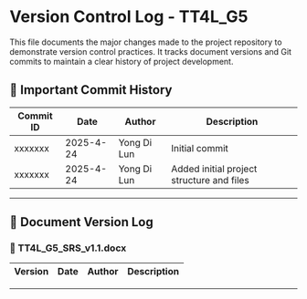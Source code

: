 # Version Control Log - TT4L_G5

This file documents the major changes made to the project repository to demonstrate version control practices. It tracks document versions and Git commits to maintain a clear history of project development.

## 📜 Important Commit History

| Commit ID | Date       | Author       | Description |
|-----------|------------|--------------|-------------|
| xxxxxxx    | 2025-4-24 | Yong Di Lun     | Initial commit |
| xxxxxxx   | 2025-4-24 | Yong Di Lun      | Added initial project structure and files |



---

## 📂 Document Version Log



### 📄 TT4L_G5_SRS_v1.1.docx

| Version | Date       | Author | Description                          |
|---------|------------|--------|--------------------------------------|



---
